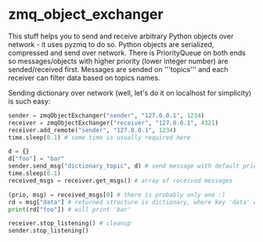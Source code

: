 # zmq_object_exchanger
This stuff helps you to send and receive arbitrary Python objects over network - it uses pyzmq to do so. Python objects are serialized, compressed and send over network. There is PriorityQueue on both ends so messages/objects with higher priority (lower integer number) are sended/received first. Messages are sended on '''topics''' and each receiver can filter data based on topics names.

Sending dictionary over network (well, let's do it on localhost for simplicity) is such easy:

```python
sender = zmqObjectExchanger("sender", "127.0.0.1", 1234)
receiver = zmqObjectExchanger("receiver", "127.0.0.1", 4321)
receiver.add_remote("sender", "127.0.0.1", 1234)
time.sleep(0.1) # some time is usually required here

d = {}
d["foo"] = "bar"
sender.send_msg("dictionary_topic", d) # send message with default priority (topic doesn't matter in this case)
time.sleep(0.1)
received_msgs = receiver.get_msgs() # array of received messages

(prio, msg) = received_msgs[0] # there is probably only one :)
rd = msg["data"] # returned structure is dictionary, where key 'data' contains actual message
print(rd["foo"]) # will print 'bar'

receiver.stop_listening() # cleanup
sender.stop_listening()
```

